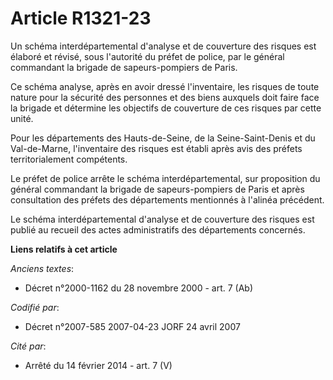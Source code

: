 # Article R1321-23

Un schéma interdépartemental d'analyse et de couverture des risques est élaboré et révisé, sous l'autorité du préfet de
police, par le général commandant la brigade de sapeurs-pompiers de Paris.

Ce schéma analyse, après en avoir dressé l'inventaire, les risques de toute nature pour la sécurité des personnes et des
biens auxquels doit faire face la brigade et détermine les objectifs de couverture de ces risques par cette unité.

Pour les départements des Hauts-de-Seine, de la Seine-Saint-Denis et du Val-de-Marne, l'inventaire des risques est établi
après avis des préfets territorialement compétents.

Le préfet de police arrête le schéma interdépartemental, sur proposition du général commandant la brigade de sapeurs-pompiers
de Paris et après consultation des préfets des départements mentionnés à l'alinéa précédent.

Le schéma interdépartemental d'analyse et de couverture des risques est publié au recueil des actes administratifs des
départements concernés.

**Liens relatifs à cet article**

_Anciens textes_:

  - Décret n°2000-1162 du 28 novembre 2000 - art. 7 (Ab)

_Codifié par_:

  - Décret n°2007-585 2007-04-23 JORF 24 avril 2007

_Cité par_:

  - Arrêté du 14 février 2014 - art. 7 (V)
